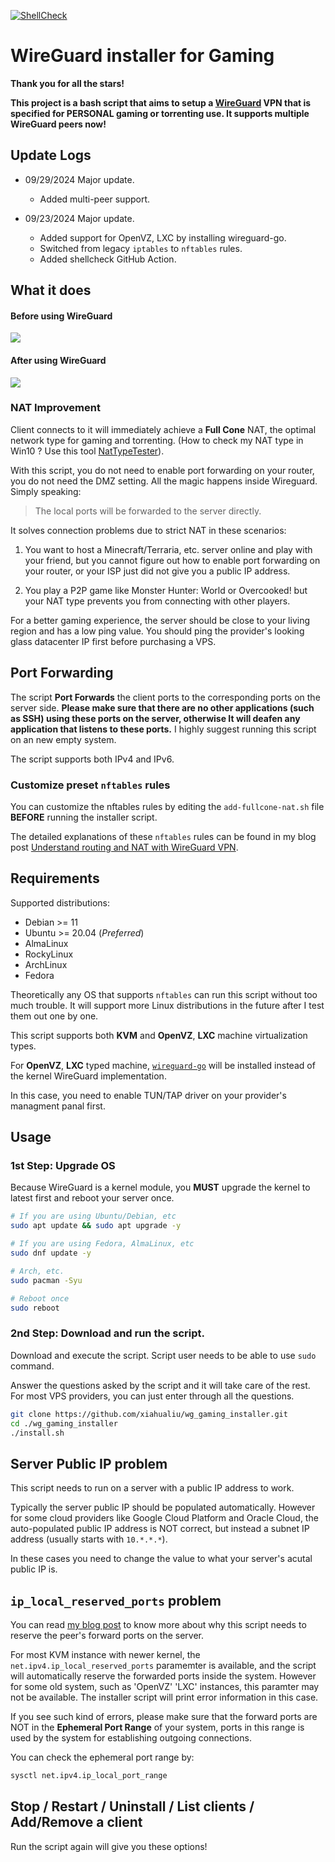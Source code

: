 [![ShellCheck](https://github.com/xiahualiu/wg_gaming_installer/actions/workflows/shellcheck.yml/badge.svg)](https://github.com/xiahualiu/wg_gaming_installer/actions/workflows/shellcheck.yml)
# WireGuard installer for Gaming

**Thank you for all the stars!**

**This project is a bash script that aims to setup a [WireGuard](https://www.wireguard.com/) VPN that is specified for PERSONAL gaming or torrenting use. It supports multiple WireGuard peers now!**

## Update Logs

- 09/29/2024 Major update.
    - Added multi-peer support.

- 09/23/2024 Major update.
    - Added support for OpenVZ, LXC by installing wireguard-go.
    - Switched from legacy `iptables` to `nftables` rules.
    - Added shellcheck GitHub Action.

## What it does

#### Before using WireGuard

![](./imgs/before_wireguard.png)

#### After using WireGuard

![](./imgs/after_wireguard.png)

### NAT Improvement

Client connects to it will immediately achieve a **Full Cone** NAT, the optimal network type for gaming and torrenting. (How to check my NAT type in Win10 ? Use this tool [NatTypeTester](https://github.com/HMBSbige/NatTypeTester)).

With this script, you do not need to enable port forwarding on your router, you do not need the DMZ setting. All the magic happens inside Wireguard. Simply speaking: 

>The local ports will be forwarded to the server directly.

It solves connection problems due to strict NAT in these scenarios:

1. You want to host a Minecraft/Terraria, etc. server online and play with your friend, but you cannot figure out how to enable port forwarding on your router, or your ISP just did not give you a public IP address.

2. You play a P2P game like Monster Hunter: World or Overcooked! but your NAT type prevents you from connecting with other players. 

For a better gaming experience, the server should be close to your living region and has a low ping value. You should ping the provider's looking glass datacenter IP first before purchasing a VPS.

## Port Forwarding

The script **Port Forwards** the client ports to the corresponding ports on the server side. **Please make sure that there are no other applications (such as SSH) using these ports on the server, otherwise It will deafen any application that listens to these ports.** I highly suggest running this script on an new empty system. 

The script supports both IPv4 and IPv6.

### Customize preset `nftables` rules

You can customize the nftables rules by editing the `add-fullcone-nat.sh` file **BEFORE** running the installer script.

The detailed explanations of these `nftables` rules can be found in my blog post [Understand routing and NAT with WireGuard VPN](https://xiahua.pages.dev/wg-route-nat/).

## Requirements

Supported distributions:

- Debian >= 11
- Ubuntu >= 20.04 (*Preferred*)
- AlmaLinux
- RockyLinux
- ArchLinux
- Fedora

Theoretically any OS that supports `nftables` can run this script without too much trouble. It will support more Linux distributions in the future after I test them out one by one.

This script supports both **KVM** and **OpenVZ**, **LXC** machine virtualization types. 

For **OpenVZ**, **LXC** typed machine, [`wireguard-go`](https://github.com/WireGuard/wireguard-go) will be installed instead of the kernel WireGuard implementation.

In this case, you need to enable TUN/TAP driver on your provider's managment panal first.

## Usage

### 1st Step: Upgrade OS

Because WireGuard is a kernel module, you **MUST** upgrade the kernel to latest first and reboot your server once.

```bash
# If you are using Ubuntu/Debian, etc
sudo apt update && sudo apt upgrade -y

# If you are using Fedora, AlmaLinux, etc
sudo dnf update -y

# Arch, etc.
sudo pacman -Syu

# Reboot once
sudo reboot
```

### 2nd Step: Download and run the script.

Download and execute the script. Script user needs to be able to use `sudo` command.

Answer the questions asked by the script and it will take care of the rest. For most VPS providers, you can just enter through all the questions.

```bash
git clone https://github.com/xiahualiu/wg_gaming_installer.git
cd ./wg_gaming_installer
./install.sh
```

## Server Public IP problem

This script needs to run on a server with a public IP address to work.

Typically the server public IP should be populated automatically. However for some cloud providers like Google Cloud Platform and Oracle Cloud, the auto-populated public IP address is NOT correct, but instead a subnet IP address (usually starts with `10.*.*.*`).

In these cases you need to change the value to what your server's acutal public IP is.

## `ip_local_reserved_ports` problem

You can read [my blog post](https://xiahua.pages.dev/wg-route-nat/#reserve-dnat-ports) to know more about why this script needs to reserve the peer's forward ports on the server.

For most KVM instance with newer kernel, the `net.ipv4.ip_local_reserved_ports` paramemter is available, and the script will automatically reserve the forwarded ports inside the system. However for some old system, such as 'OpenVZ' 'LXC' instances, this paramter may not be available. The installer script will print error information in this case.

If you see such kind of errors, please make sure that the forward ports are NOT in the **Ephemeral Port Range** of your system, ports in this range is used by the system for establishing outgoing connections.

You can check the ephemeral port range by:

```bash
sysctl net.ipv4.ip_local_port_range
```

## Stop / Restart / Uninstall / List clients / Add/Remove a client 

Run the script again will give you these options!
